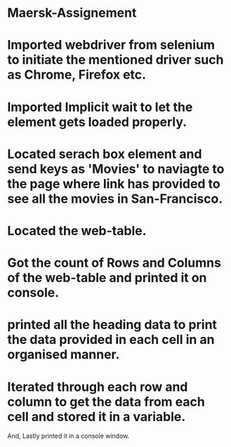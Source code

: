 # Maersk-Assignement
# Imported webdriver from selenium to initiate the mentioned driver such as Chrome, Firefox etc.
# Imported Implicit wait to let the element gets loaded properly.
# Located serach box element and send keys as 'Movies' to naviagte to the page where link has provided to see all the movies in San-Francisco.
# Located the web-table.
# Got the count of Rows and Columns of the web-table and printed it on console.
# printed all the heading data to print the data provided in each cell in an organised manner.
# Iterated through each row and column to get the data from each cell and stored it in a variable.
And, Lastly printed it in a console window.
